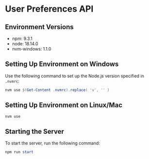 # User Preferences API

## Environment Versions

- npm: 9.3.1
- node: 18.14.0
- nvm-windows: 1.1.0

## Setting Up Environment on Windows

Use the following command to set up the Node.js version specified in `.nvmrc`:

```powershell
nvm use $(Get-Content .nvmrc).replace( 'v', '' )
```

## Setting Up Environment on Linux/Mac
```powershell
nvm use
```

## Starting the Server
To start the server, run the following command:
```powershell
npm run start
```